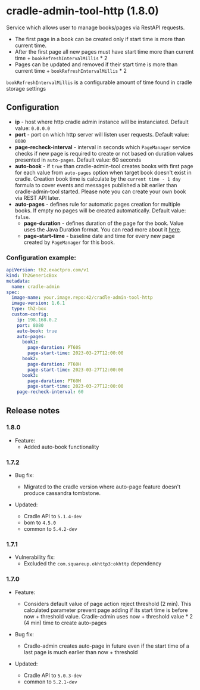 # cradle-admin-tool-http (1.8.0)
Service which allows user to manage books/pages via RestAPI requests.
- The first page in a book can be created only if start time is more than current time.
- After the first page all new pages must have start time more than current time + `bookRefreshIntervalMillis` * 2
- Pages can be updated and removed if their start time is more than current time + `bookRefreshIntervalMillis` * 2

`bookRefreshIntervalMillis` is a configurable amount of time found in cradle storage settings



## Configuration
- **ip** - host where http cradle admin instance will be instanciated. Default value: `0.0.0.0`
- **port** - port on which http server will listen user requests. Default value: `8080`
- **page-recheck-interval** - interval in seconds which `PageManager` service checks if new page is required to create or not based on duration values presented in `auto-pages`. Default value: 60 seconds
- **auto-book** - if `true` than cradle-admin-tool creates books with first page for each value from `auto-pages` option when target book doesn't exist in cradle. 
  Creation book time is calculate by the `current time - 1 day` formula to cover events and messages published a bit earlier than cradle-admin-tool started. Please note you can create your own book via REST API later.
- **auto-pages** - defines rule for automatic pages creation for multiple books. If empty no pages will be created automatically. Default value: `false`.
  - **page-duration** - defines duration of the page for the book. Value uses the Java Duration format. You can read more about it [here](https://docs.oracle.com/javase/8/docsT/api/java/time/Duration.html#parse-java.lang.CharSequence-).
  - **page-start-time** - baseline date and time for every new page created by `PageManager` for this book.

### Configuration example:
```yaml
apiVersion: th2.exactpro.com/v1
kind: Th2GenericBox
metadata:
  name: cradle-admin
spec:
  image-name: your.image.repo:42/cradle-admin-tool-http
  image-version: 1.6.1
  type: th2-box
  custom-config:
    ip: 198.168.0.2
    port: 8080
    auto-book: true
    auto-pages:
      book1:
        page-duration: PT60S
        page-start-time: 2023-03-27T12:00:00
      book2: 
        page-duration: PT60H
        page-start-time: 2023-03-27T12:00:00
      book3: 
        page-duration: PT60M
        page-start-time: 2023-03-27T12:00:00
    page-recheck-interval: 60 
```

## Release notes

### 1.8.0

+ Feature:
  + Added auto-book functionality

### 1.7.2

+ Bug fix:
  + Migrated to the cradle version where auto-page feature doesn't produce cassandra tombstone.
  
+ Updated:
  + Cradle API to `5.1.4-dev`
  + bom to `4.5.0`
  + common to `5.4.2-dev`

### 1.7.1

+ Vulnerability fix:
  + Excluded the `com.squareup.okhttp3:okhttp` dependency 

### 1.7.0

+ Feature:
  + Considers default value of page action reject threshold (2 min). This calculated parameter prevent page adding if its start time is before now + threshold value. 
    Cradle-admin uses now + threshold value * 2 (4 min) time to create auto-pages
    
+ Bug fix:
  + Cradle-admin creates auto-page in future even if the start time of a last page is much earlier than now + threshold

+ Updated:
  + Cradle API to `5.0.3-dev`  
  + common to `5.2.1-dev`  